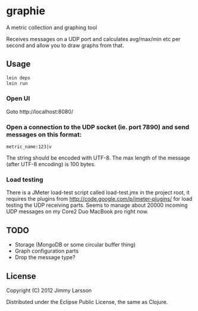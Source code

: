 # graphie
A metric collection and graphing tool

Receives messages on a UDP port and calculates avg/max/min etc per second and allow you to draw graphs from that.

## Usage

```bash
lein deps
lein run
```

### Open UI
Goto http://localhost:8080/

### Open a connection to the UDP socket (ie. port 7890) and send messages on this format:
```
metric_name:123|v
```
The string should be encoded with UTF-8. The max length of the message (after UTF-8 encoding) is 100 bytes.

### Load testing
There is a JMeter load-test script called load-test.jmx in the project root,
it requires the plugins from http://code.google.com/p/jmeter-plugins/ for load testing the UDP receiving parts.
Seems to manage about 20000 incoming UDP messages on my Core2 Duo MacBook pro right now.

## TODO
* Storage (MongoDB or some circular buffer thing)
* Graph configuration parts
* Drop the message type?

## License

Copyright (C) 2012 Jimmy Larsson

Distributed under the Eclipse Public License, the same as Clojure.
